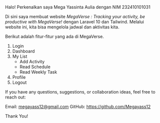 Halo! Perkenalkan saya Mega Yassinta Aulia dengan NIM 232410101031

Di sini saya membuat website *MegaVerse : Tracking your activity, be productive with MegaVerse!* dengan Laravel 10 dan Tailwind.
Melalui website ini, kita bisa mengelola jadwal dan aktivitas kita.

Berikut adalah fitur-fitur yang ada di MegaVerse.
1. Login
2. Dashboard
3. My List
    - Add Activity
    - Read Schedule
    - Read Weekly Task
4. Profile
5. Logout

If you have any questions, suggestions, or collaboration ideas, feel free to reach out:

Email: megayass12@gmail.com
GitHub: https://github.com/Megayass12

Thank You!
